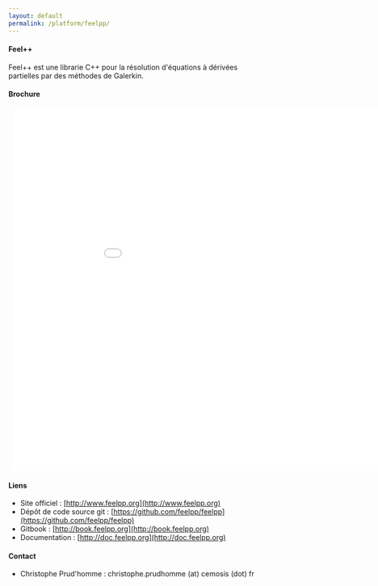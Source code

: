 ```yaml
---
layout: default
permalink: /platform/feelpp/
---
```


<div class="container" style="">
<div class="row">

#### Feel++   
Feel++ est une librarie C++ pour la résolution d'équations à dérivées partielles par des méthodes de Galerkin.

#### Brochure

<div style="width: 960px; height: 720px; margin: 10px; position: relative;"><iframe allowfullscreen frameborder="0" style="width:960px; height:720px" src="//d2pjrbs8oo6puz.cloudfront.net/7dda1788-5ebd-473a-a346-58beb7125818/embedControls.html" id="CvMsP0dxUoBc"></iframe></div>

#### Liens

* Site officiel : [http://www.feelpp.org](http://www.feelpp.org)
* Dépôt de code source git : [https://github.com/feelpp/feelpp](https://github.com/feelpp/feelpp)
* Gitbook : [http://book.feelpp.org](http://book.feelpp.org)
* Documentation : [http://doc.feelpp.org](http://doc.feelpp.org)

#### Contact

* Christophe Prud'homme : christophe.prudhomme (at) cemosis (dot) fr

</div>
</div>

